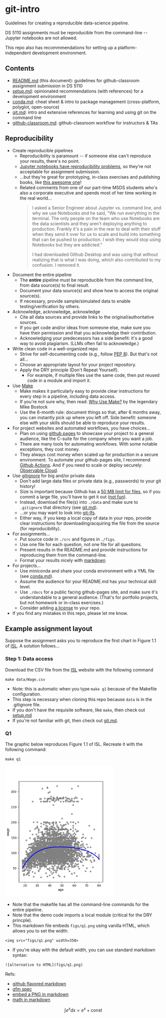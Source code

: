 # git-intro

Guidelines for creating a reproducible data-science pipeline.

DS 5110 assignments must be reproducible from the command-line -- Jupyter notebooks are not allowed.

This repo also has recommmendations for setting up a platform-independent development environment.

## Contents

* [README.md](README.md) (this document): guidelines for github-classroom assignment submission in DS 5110
* [setup.md](setup.md): opinionated recommendations (with references) for a development environment
* [conda.md](conda.md): cheat sheet & intro to package management (cross-platform, polyglot, open-source)
* [git.md](git.md): intro and extensive references for learning and using git on the command line
* [github-classroom.md](github-classroom.md): github-classroom workflow for instructors & TAs

## Reproducibility

* Create reproducible pipelines
  * Reproducibility is paramount -- if someone else can't reproduce your results, there's no point.
  * [Jupyter notebooks have reproducibility problems](https://www.nature.com/articles/d41586-021-01174-w),
  so they're not acceptable for assignment submission.
  * ...but they're great for prototyping, in-class exercises and publishing books, like 
  [this awesome one](https://github.com/jakevdp/PythonDataScienceHandbook)!
  * Related comments from one of our part-time MSDS students who's also a corporate executive 
  and spends most of her time working in the real world...
    > I asked a Senior Engineer about Jupyter vs. command line, and why we use Notebooks and he said, "We run 
    > everything in the terminal. The only people on the team who use Notebooks are the data scientists and they 
    > aren't deploying anything to production. Frankly it's a pain in the rear to deal with their stuff when they 
    > send it over for us to scale and build into something that can be pushed to production. I wish they would stop 
    > using Notebooks but they are addicted."
    >
    > I had downloaded Github Desktop and was using that without realizing that is what I was doing, 
    > which also contributed to my confusion. I removed it.
* Document the entire pipeline
  * The **entire** pipeline must be reproducible from the command line, from data source(s) to final result.
  * Document your data source(s) and show how to access the original source(s). 
  * If necessary, provide sample/simulated data
  to enable testing/verification by others.
* Acknowledge, acknowledge, acknowledge
  * Cite all data sources and provide links to the original/authoritative sources.
  * If you get code and/or ideas from someone else, make sure you have their permission and 
  that you acknowledge their contribution.
  * Acknowledging your predecessors has a side benefit: it's a good way to avoid plagiarism. 
  (LLMs often fail to acknowledge.)
* Write clean code in a well-organized repo
  * Strive for self-documenting code (e.g., follow [PEP 8](https://peps.python.org/pep-0008/)). But that's not all...
  * Choose an appropriate layout for your project repository.
  * Apply the DRY principle (Don't Repeat Yourself). 
    * For example, if multiple files use the same code, then put reused code in a module and import it.
* Use [Make](https://www.gnu.org/software/make/)
  * Make makes it particularly easy to provide clear instructions for every step in a pipeline, including data access.
  * If you're not sure why, then read: [Why Use Make?](https://bost.ocks.org/mike/make/) by the legendary Mike Bostock
  * Use the 6-month rule: document things so that, after 6 months away, you can instantly pick up where you left off.
  Side benefit: someone else with your skills should be able to reproduce your results.
* For project websites and automated workflows, you have choices...
  * Plan on using [github pages](https://docs.github.com/en/pages/quickstart) to showcase your project
  to a general audience, like the C-suite for the company where you want a job.
  * There are many tools for automating workflows. With some notable exceptions, they cost money. 
  * They always cost money when scaled up for production in a secure environment.
  To automate your github-pages site, I recommend [Github Actions](https://docs.github.com/en/actions).
  And if you need to scale or deploy securely: [Observable Cloud](https://observablehq.com/platform/cloud).
* Use [gitignore](https://git-scm.com/docs/gitignore) for big and/or private data
  * Don't add large data files or private data (e.g., passwords) to your git history! 
  * Size is important because Github has a [50 MB limit for files](https://docs.github.com/en/enterprise-cloud@latest/repositories/working-with-files/managing-large-files/about-large-files-on-github), 
  so if you commit a large file, you'll have to get it out ([not fun](https://docs.github.com/en/authentication/keeping-your-account-and-data-secure/removing-sensitive-data-from-a-repository)).
  * Instead, download the file(s) into `./data` and make sure to `.gitignore` that directory (see [git.md](git.md)).
  * ...or you may want to look into [git-lfs](https://docs.github.com/en/repositories/working-with-files/managing-large-files/configuring-git-large-file-storage).
  * Either way, if you keep a local copy of data in your repo, 
  provide clear instructions for downloading/acquiring the file from the source (for reproducibility).
* For assignments...
  * Put source code in `./src` and figures in `./figs`. 
  * Use one file for each question, not one file for all questions.
  * Present results in the README.md and provide instructions for reproducing them from the command-line.
  * Format your results nicely with [markdown](https://docs.github.com/en/get-started/writing-on-github/getting-started-with-writing-and-formatting-on-github/basic-writing-and-formatting-syntax)
* For projects...
  * Use miniconda and share your conda environment with a YML file (see [conda.md](conda.md)).
  * Assume the audience for your README.md has your technical skill level.
  * Use `./docs` for a public facing github-pages site, and make sure it's understandable to a general audience.
  (That's for portfolio projects, but not homework or in-class exercises.)
  * Consider adding [a license](https://docs.github.com/en/repositories/managing-your-repositorys-settings-and-features/customizing-your-repository/licensing-a-repository) to your repo.
* If you find any mistakes in this repo, please let me know.

## Example assignment layout

Suppose the assignment asks you to reproduce the first chart in Figure 1.1 of 
[ISL](https://www.statlearning.com/). A solution follows...

### Step 1: Data access

Download the CSV file from the [ISL](http://statlearning.com) website with the following command
```
make data/Wage.csv
```

* Note: this is automatic when you type `make q1` because of the Makefile configuration.
* This step is necessary when cloning this repo because `data` is in the .gitignore file.
* If you don't have the requisite software, like `make`, then check out [setup.md](setup.md)
* If you're not familiar with git, then check out [git.md](git.md).

### Q1

The graphic below reproduces Figure 1.1 of ISL. Recreate it with the following command:
```
make q1
```

<img src="figs/q1.png" width=350>

* Note that the makefile has all the command-line commands for the entire pipeline.
* Note that the demo code imports a local module (critical for the DRY princple).
* This markdown file embeds `figs/q1.png` using vanilla HTML, which allows you to set the width:
```
<img src="figs/q1.png" width=350>
```
* If you're okay with the default width, you can use standard markdown syntax:
```
![alternative to HTML](figs/q1.png)
```
Refs:
  * [github flavored markdown](https://docs.github.com/en/get-started/writing-on-github/getting-started-with-writing-and-formatting-on-github/basic-writing-and-formatting-syntax)
  * [gfm spec](https://github.github.com/gfm/)
  * [embed a PNG in markdown](https://docs.github.com/en/get-started/writing-on-github/getting-started-with-writing-and-formatting-on-github/basic-writing-and-formatting-syntax#images)
  * [math in markdown](https://docs.github.com/en/get-started/writing-on-github/working-with-advanced-formatting/writing-mathematical-expressions)

$$
\int e^x dx = e^x + \mathrm{const}
$$
